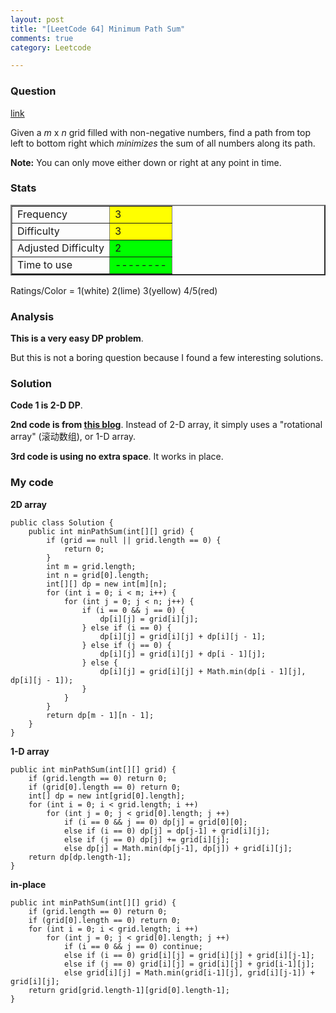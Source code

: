 ```yaml
---
layout: post
title: "[LeetCode 64] Minimum Path Sum"
comments: true
category: Leetcode

---
```


### Question 

[link](http://oj.leetcode.com/problems/minimum-path-sum/)

<div class="question-content">
            <p></p><p>Given a <i>m</i> x <i>n</i> grid filled with non-negative numbers, find a path from top left to bottom right which <i>minimizes</i> the sum of all numbers along its path.</p>

<p><b>Note:</b> You can only move either down or right at any point in time.</p><p></p>
          </div>

### Stats

<table border="2">
	<tr>
		<td>Frequency</td>
		<td bgcolor="yellow">3</td>
	</tr>
	<tr>
		<td>Difficulty</td>
		<td bgcolor="yellow">3</td>
	</tr>
	<tr>
		<td>Adjusted Difficulty</td>
		<td bgcolor="lime">2</td>
	</tr>
	<tr>
		<td>Time to use</td>
		<td bgcolor="lime">--------</td>
	</tr>
</table>

Ratings/Color = 1(white) 2(lime) 3(yellow) 4/5(red)

### Analysis

__This is a very easy DP problem__. 

But this is not a boring question because I found a few interesting solutions. 

### Solution

__Code 1 is 2-D DP__. 

__2nd code is from [this blog](http://fisherlei.blogspot.sg/2012/12/leetcode-minimum-path-sum.html)__. Instead of 2-D array, it simply uses a "rotational array" (滚动数组), or 1-D array. 

__3rd code is using no extra space__. It works in place.

### My code

__2D array__

	public class Solution {
	    public int minPathSum(int[][] grid) {
	        if (grid == null || grid.length == 0) {
	            return 0;
	        }
	        int m = grid.length;
	        int n = grid[0].length;
	        int[][] dp = new int[m][n];
	        for (int i = 0; i < m; i++) {
	            for (int j = 0; j < n; j++) {
	                if (i == 0 && j == 0) {
	                    dp[i][j] = grid[i][j];
	                } else if (i == 0) {
	                    dp[i][j] = grid[i][j] + dp[i][j - 1];
	                } else if (j == 0) {
	                    dp[i][j] = grid[i][j] + dp[i - 1][j];
	                } else {
	                    dp[i][j] = grid[i][j] + Math.min(dp[i - 1][j], dp[i][j - 1]);
	                }
	            }
	        }
	        return dp[m - 1][n - 1];
	    }
	}


__1-D array__


    public int minPathSum(int[][] grid) {
        if (grid.length == 0) return 0;
        if (grid[0].length == 0) return 0;
        int[] dp = new int[grid[0].length];
        for (int i = 0; i < grid.length; i ++) 
            for (int j = 0; j < grid[0].length; j ++) 
                if (i == 0 && j == 0) dp[j] = grid[0][0];
                else if (i == 0) dp[j] = dp[j-1] + grid[i][j];
                else if (j == 0) dp[j] += grid[i][j];
                else dp[j] = Math.min(dp[j-1], dp[j]) + grid[i][j];
        return dp[dp.length-1];
    }

__in-place__

    public int minPathSum(int[][] grid) {
        if (grid.length == 0) return 0;
        if (grid[0].length == 0) return 0;
        for (int i = 0; i < grid.length; i ++) 
            for (int j = 0; j < grid[0].length; j ++) 
                if (i == 0 && j == 0) continue;
                else if (i == 0) grid[i][j] = grid[i][j] + grid[i][j-1];
                else if (j == 0) grid[i][j] = grid[i][j] + grid[i-1][j];
                else grid[i][j] = Math.min(grid[i-1][j], grid[i][j-1]) + grid[i][j];
        return grid[grid.length-1][grid[0].length-1];
    }
